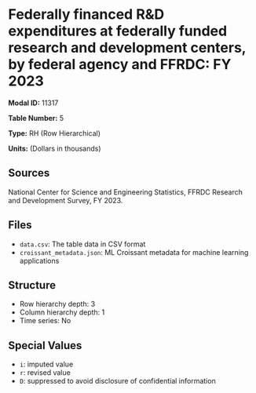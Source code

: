 # Federally financed R&D expenditures at federally funded research and development centers, by federal agency and FFRDC: FY 2023

**Modal ID:** 11317

**Table Number:** 5

**Type:** RH (Row Hierarchical)

**Units:** (Dollars in thousands)

## Sources

National Center for Science and Engineering Statistics, FFRDC Research and Development Survey, FY 2023.

## Files

- `data.csv`: The table data in CSV format
- `croissant_metadata.json`: ML Croissant metadata for machine learning applications

## Structure

- Row hierarchy depth: 3
- Column hierarchy depth: 1
- Time series: No

## Special Values

- `i`: imputed value
- `r`: revised value
- `D`: suppressed to avoid disclosure of confidential information
